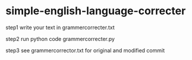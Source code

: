 # simple-english-language-correcter
step1 write your text in grammercorrecter.txt

step2 run python code grammercorrecter.py

step3 see grammercorrector.txt for original and modified commit
